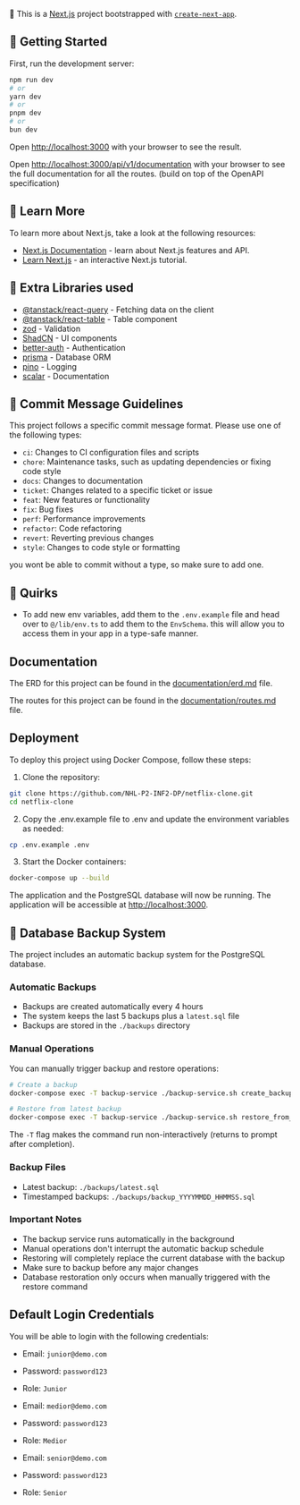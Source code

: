 🚀 This is a [Next.js](https://nextjs.org) project bootstrapped with [`create-next-app`](https://nextjs.org/docs/app/api-reference/cli/create-next-app).

## 🚧 Getting Started

First, run the development server:

```bash
npm run dev
# or
yarn dev
# or
pnpm dev
# or
bun dev
```

Open [http://localhost:3000](http://localhost:3000) with your browser to see the result.

Open [http://localhost:3000/api/v1/documentation](http://localhost:3000/api/v1/documentation) with your browser to see the full documentation for all the routes. (build on top of the OpenAPI specification)

## 🤔 Learn More

To learn more about Next.js, take a look at the following resources:

- [Next.js Documentation](https://nextjs.org/docs) - learn about Next.js features and API.
- [Learn Next.js](https://nextjs.org/learn) - an interactive Next.js tutorial.

## 🚀 Extra Libraries used

- [@tanstack/react-query](https://tanstack.com/query/v5) - Fetching data on the client
- [@tanstack/react-table](https://tanstack.com/table) - Table component
- [zod](https://zod.dev/) - Validation
- [ShadCN](https://shadcn.com/) - UI components
- [better-auth](https://better-auth.com/) - Authentication
- [prisma](https://prisma.io/) - Database ORM
- [pino](https://github.com/pinojs/pino) - Logging
- [scalar](https://scalar.com/) - Documentation

## 🚧 Commit Message Guidelines

This project follows a specific commit message format. Please use one of the following types:

- `ci`: Changes to CI configuration files and scripts
- `chore`: Maintenance tasks, such as updating dependencies or fixing code style
- `docs`: Changes to documentation
- `ticket`: Changes related to a specific ticket or issue
- `feat`: New features or functionality
- `fix`: Bug fixes
- `perf`: Performance improvements
- `refactor`: Code refactoring
- `revert`: Reverting previous changes
- `style`: Changes to code style or formatting

you wont be able to commit without a type, so make sure to add one.

## 🚨 Quirks

- To add new env variables, add them to the `.env.example` file and head over to `@/lib/env.ts` to add them to the `EnvSchema`. this will allow you to access them in your app in a type-safe manner.

## Documentation

The ERD for this project can be found in the [documentation/erd.md](https://github.com/NHL-P2-INF2-DP/netflix-clone/tree/main/documentation/erd.md) file.

The routes for this project can be found in the [documentation/routes.md](https://github.com/NHL-P2-INF2-DP/netflix-clone/tree/main/documentation/routes.md) file.

## Deployment

To deploy this project using Docker Compose, follow these steps:

1. Clone the repository:

```bash
git clone https://github.com/NHL-P2-INF2-DP/netflix-clone.git
cd netflix-clone
```

2. Copy the .env.example file to .env and update the environment variables as needed:

```bash
cp .env.example .env
```

3. Start the Docker containers:

```bash
docker-compose up --build
```

The application and the PostgreSQL database will now be running. The application will be accessible at [http://localhost:3000](http://localhost:3000).

## 🔄 Database Backup System

The project includes an automatic backup system for the PostgreSQL database.

### Automatic Backups
- Backups are created automatically every 4 hours
- The system keeps the last 5 backups plus a `latest.sql` file
- Backups are stored in the `./backups` directory

### Manual Operations
You can manually trigger backup and restore operations:

```bash
# Create a backup
docker-compose exec -T backup-service ./backup-service.sh create_backup

# Restore from latest backup
docker-compose exec -T backup-service ./backup-service.sh restore_from_backup
```


The `-T` flag makes the command run non-interactively (returns to prompt after completion).

### Backup Files
- Latest backup: `./backups/latest.sql`
- Timestamped backups: `./backups/backup_YYYYMMDD_HHMMSS.sql`

### Important Notes
- The backup service runs automatically in the background
- Manual operations don't interrupt the automatic backup schedule
- Restoring will completely replace the current database with the backup
- Make sure to backup before any major changes
- Database restoration only occurs when manually triggered with the restore command

## Default Login Credentials

You will be able to login with the following credentials:

- Email: `junior@demo.com`
- Password: `password123`
- Role: `Junior`

- Email: `medior@demo.com`
- Password: `password123`
- Role: `Medior`

- Email: `senior@demo.com`
- Password: `password123`
- Role: `Senior`
